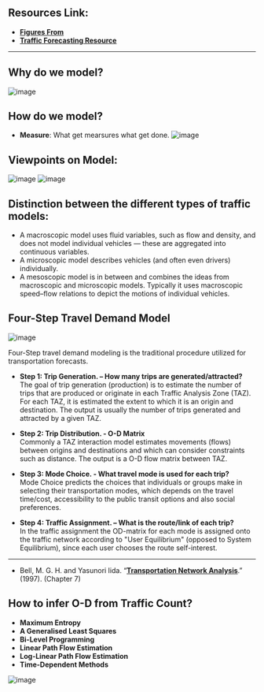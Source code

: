 ## Resources Link:
 - [**Figures From**](https://www.youtube.com/watch?v=y3T_DaDA3_c&list=PLLGIZCXnKbU6-9vy_rKZ6gW7E_ra42hfX)  
 - [**Traffic Forecasting Resource**](https://tfresource.org/) 
_______________________________________________

## Why do we model? 
![image](https://user-images.githubusercontent.com/88390140/134061047-42bf4c32-71f5-4278-b3de-ba8556eac66c.png)

## How do we model? 
 - **Measure**: What get mearsures what get done. 
![image](https://user-images.githubusercontent.com/88390140/134061529-c93dfd86-96f2-4461-b1fb-79a65f2ad282.png)

## Viewpoints on Model: 
![image](https://user-images.githubusercontent.com/88390140/134062075-93b137d2-3af3-4024-b54e-0c2be4ce337d.png) 
![image](https://user-images.githubusercontent.com/88390140/134062290-4b36e894-ca84-4f96-a39a-6c2258cfa0d1.png)


## Distinction between the different types of traffic models:
- A macroscopic model uses fluid variables, such as flow and density, and does not model individual vehicles — these are aggregated into continuous variables. 
- A microscopic model describes vehicles (and often even drivers) individually. 
- A mesoscopic model is in between and combines the ideas from macroscopic and microscopic models. Typically it uses macroscopic speed–flow relations to depict the motions of individual vehicles.

## Four-Step Travel Demand Model

![image](https://user-images.githubusercontent.com/88390140/131938249-169a7b13-877a-4f33-9580-2bc3c4351fe4.png)     

Four-Step travel demand modeling is the traditional procedure utilized for transportation forecasts.

 - **Step 1: Trip Generation. – How many trips are generated/attracted?**      
The goal of trip generation (production) is to estimate the number of trips that are produced or originate in each Traffic Analysis Zone (TAZ). For each TAZ, it is estimated the extent to which it is an origin and destination. The output is usually the number of trips generated and attracted by a given TAZ. 

 - **Step 2: Trip Distribution. - O-D Matrix**    
Commonly a TAZ interaction model estimates movements (flows) between origins and destinations and which can consider constraints such as distance. The output is a O-D flow matrix between TAZ.  

 - **Step 3: Mode Choice. - What travel mode is used for each trip?**     
Mode Choice predicts the choices that individuals or groups make in selecting their transportation modes, which depends on the travel time/cost, accessibility to the public transit options and also social preferences.   

 - **Step 4: Traffic Assignment. – What is the route/link of each trip?**     
In the traffic assignment the OD-matrix for each mode is assigned onto the traffic network according to "User Equilibrium" (opposed to System Equilibrium), since each user chooses the route self-interest.  

________________________________

 - Bell, M. G. H. and Yasunori Iida. “[**Transportation Network Analysis**](https://www.wiley.com/en-us/exportProduct/pdf/9780471964933).” (1997). (Chapter 7) 

## How to infer O-D from Traffic Count? 
- **Maximum Entropy** 
- **A Generalised Least Squares** 
- **Bi-Level Programming** 
- **Linear Path Flow Estimation** 
- **Log-Linear Path Flow Estimation** 
- **Time-Dependent Methods** 

![image](https://user-images.githubusercontent.com/88390140/135630187-37700680-c890-4961-b7b9-562c61e7a151.png)

